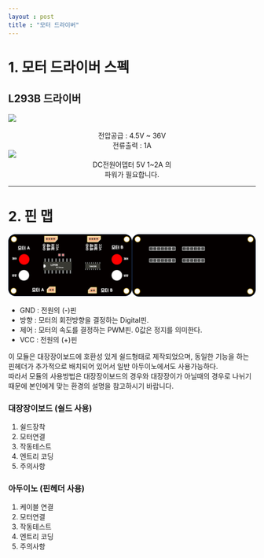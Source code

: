 ```yaml
---
layout : post
title : "모터 드라이버"
---
```


# 1. 모터 드라이버 스펙
## L293B 드라이버
<img src="https://www.eleparts.co.kr/data/EPX/7FL/GD/mo_0010050370010025952.jpg" ><br>
<center>전압공급 : 4.5V ~ 36V <br>
전류출력 : 1A </center>
<img src="http://mechasolution.com/shop/data/goods/1549871351193s0.png" >
<br>
<center>DC전원어뎁터 5V 1~2A 의 <br>파워가 필요합니다.</center>
<hr>

# 2. 핀 맵
<img src="../assets/motordriver_PCB_front.png" width="50%" align="left"><img src="../assets/motordriver_PCB_back.png" width="50%">
- GND : 전원의 (-)핀
- 방향 : 모터의 회전방향을 결정하는 Digital핀. 
- 제어 : 모터의 속도를 결정하는 PWM핀.  0값은 정지를 의미한다.
- VCC : 전원의 (+)핀

이 모듈은 대장장이보드에 호환성 있게 쉴드형태로 제작되었으며, 동일한 기능을 하는 핀헤더가 추가적으로 배치되어 있어서 일반 아두이노에서도 사용가능하다.
<br>
따라서 모듈의 사용방법은 대장장이보드의 경우와 대장장이가 아닐때의 경우로 나뉘기 때문에
본인에게 맞는 환경의 설명을 참고하시기 바랍니다.
### 대장장이보드 (쉴드 사용)
1. 쉴드장착
2. 모터연결
3. 작동테스트
4. 엔트리 코딩
5. 주의사항

### 아두이노 (핀헤더 사용)
1. 케이블 연결
2. 모터연결
3. 작동테스트
4. 엔트리 코딩
5. 주의사항
